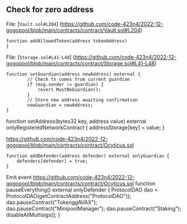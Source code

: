 ## Check for zero address

File: [`Vault.sol#L204`]  (https://github.com/code-423n4/2022-12-gogopool/blob/main/contracts/contract/Vault.sol#L204)

```solidity
function addAllowedToken(address tokenAddress) 
}
```


File: [`Storage.sol#L41-L48`]  (https://github.com/code-423n4/2022-12-gogopool/blob/main/contracts/contract/Storage.sol#L41-L48)

```solidity
function setGuardian(address newAddress) external {
		// Check tx comes from current guardian
		if (msg.sender != guardian) {
			revert MustBeGuardian();
		}
		// Store new address awaiting confirmation
		newGuardian = newAddress;
}
```


function setAddress(bytes32 key, address value) external onlyRegisteredNetworkContract {
		addressStorage[key] = value;
	}


https://github.com/code-423n4/2022-12-gogopool/blob/main/contracts/contract/Ocyticus.sol

	function addDefender(address defender) external onlyGuardian {
		defenders[defender] = true;
	}


Emit event
https://github.com/code-423n4/2022-12-gogopool/blob/main/contracts/contract/Ocyticus.sol
	function pauseEverything() external onlyDefender {
		ProtocolDAO dao = ProtocolDAO(getContractAddress("ProtocolDAO"));
		dao.pauseContract("TokenggAVAX");
		dao.pauseContract("MinipoolManager");
		dao.pauseContract("Staking");
		disableAllMultisigs();
	}